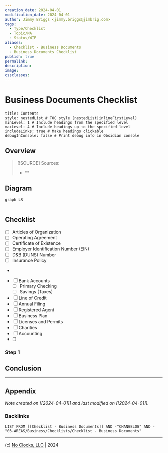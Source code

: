 ```yaml
---
creation_date: 2024-04-01
modification_date: 2024-04-01
author: Jimmy Briggs <jimmy.briggs@jimbrig.com>
tags:
  - Type/Checklist
  - Topic/NA
  - Status/WIP
aliases:
  - Checklist - Business Documents
  - Business Documents Checklist
publish: true
permalink:
description:
image:
cssclasses:
---
```


# Business Documents Checklist

```table-of-contents
title: Contents 
style: nestedList # TOC style (nestedList|inlineFirstLevel)
minLevel: 1 # Include headings from the specified level
maxLevel: 4 # Include headings up to the specified level
includeLinks: true # Make headings clickable
debugInConsole: false # Print debug info in Obsidian console
```

## Overview

> [!SOURCE] Sources:
> - **

## Diagram

```mermaid
graph LR
  
```

## Checklist

- [ ] Articles of Organization
- [ ] Operating Agreement
- [ ] Certificate of Existence
- [ ] Employer Identification Number (EIN)
- [ ] D&B (DUNS) Number
- [ ] Insurance Policy
- 
- [ ] Bank Accounts
	- [ ] Primary Checking
    - [ ] Savings (Taxes)
- [ ] Line of Credit
-   [ ] Annual Filing
-   [ ] Registered Agent
-   [ ] Business Plan
-   [ ] Licenses and Permits
-   [ ] Charities
-   [ ] Accounting
-   [ ]


### Step 1

## Conclusion

***

## Appendix

*Note created on [[2024-04-01]] and last modified on [[2024-04-01]].*

### Backlinks

```dataview
LIST FROM [[Checklist - Business Documents]] AND -"CHANGELOG" AND -"03-AREAS/Business/Checklists/Checklist - Business Documents"
```

***

(c) [No Clocks, LLC](https://github.com/noclocks) | 2024
